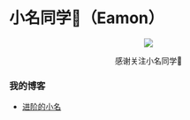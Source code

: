 
# 小名同学💯（Eamon）
<p align="center">
  <img src="https://github-readme-stats.vercel.app/api?username=EamonYin&show_icons=true&theme=graywhite"/>
</p>
<p align="center">感谢关注小名同学💯</p>

### 我的博客

- [进阶的小名](https://eamonyin.blog.csdn.net/)

